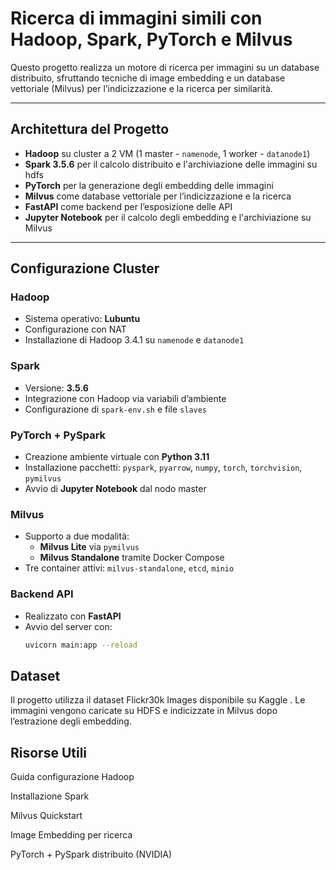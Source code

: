 # Ricerca di immagini simili con Hadoop, Spark, PyTorch e Milvus

Questo progetto realizza un motore di ricerca per immagini su un database distribuito, sfruttando tecniche di image embedding e un database vettoriale (Milvus) per l’indicizzazione e la ricerca per similarità.

---

## Architettura del Progetto

- **Hadoop** su cluster a 2 VM (1 master - `namenode`, 1 worker - `datanode1`)
- **Spark 3.5.6** per il calcolo distribuito e l'archiviazione delle immagini su hdfs
- **PyTorch** per la generazione degli embedding delle immagini
- **Milvus** come database vettoriale per l’indicizzazione e la ricerca
- **FastAPI** come backend per l’esposizione delle API
- **Jupyter Notebook** per il calcolo degli embedding e l'archiviazione su Milvus

---

## Configurazione Cluster

### Hadoop
- Sistema operativo: **Lubuntu**
- Configurazione con NAT 
- Installazione di Hadoop 3.4.1 su `namenode` e `datanode1`

### Spark
- Versione: **3.5.6**
- Integrazione con Hadoop via variabili d’ambiente 
- Configurazione di `spark-env.sh` e file `slaves`

### PyTorch + PySpark
- Creazione ambiente virtuale con **Python 3.11**
- Installazione pacchetti: `pyspark`, `pyarrow`, `numpy`, `torch`, `torchvision`, `pymilvus`
- Avvio di **Jupyter Notebook** dal nodo master

### Milvus
- Supporto a due modalità:
  - **Milvus Lite** via `pymilvus`
  - **Milvus Standalone** tramite Docker Compose
- Tre container attivi: `milvus-standalone`, `etcd`, `minio`

### Backend API
- Realizzato con **FastAPI**
- Avvio del server con:
  ```bash
  uvicorn main:app --reload

## Dataset

Il progetto utilizza il dataset Flickr30k Images disponibile su Kaggle
.
Le immagini vengono caricate su HDFS e indicizzate in Milvus dopo l’estrazione degli embedding.

## Risorse Utili

Guida configurazione Hadoop

Installazione Spark

Milvus Quickstart

Image Embedding per ricerca

PyTorch + PySpark distribuito (NVIDIA)
